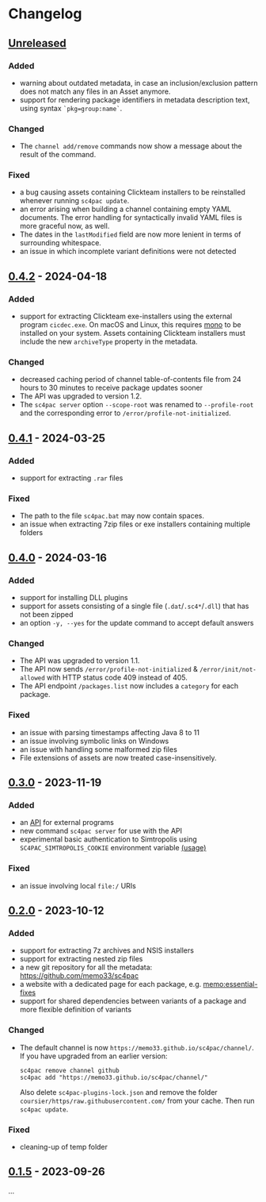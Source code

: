 # Changelog

## [Unreleased]

### Added
- warning about outdated metadata, in case an inclusion/exclusion pattern does not match any files in an Asset anymore.
- support for rendering package identifiers in metadata description text, using syntax `` `pkg=group:name` ``.

### Changed
- The `channel add/remove` commands now show a message about the result of the command.

### Fixed
- a bug causing assets containing Clickteam installers to be reinstalled whenever running `sc4pac update`.
- an error arising when building a channel containing empty YAML documents.
  The error handling for syntactically invalid YAML files is more graceful now, as well.
- The dates in the `lastModified` field are now more lenient in terms of surrounding whitespace.
- an issue in which incomplete variant definitions were not detected


## [0.4.2] - 2024-04-18
### Added
- support for extracting Clickteam exe-installers using the external program `cicdec.exe`.
  On macOS and Linux, this requires [mono](https://www.mono-project.com/docs/getting-started/install/) to be installed on your system.
  Assets containing Clickteam installers must include the new `archiveType` property in the metadata.

### Changed
- decreased caching period of channel table-of-contents file from 24 hours to 30 minutes to receive package updates sooner
- The API was upgraded to version 1.2.
- The `sc4pac server` option `--scope-root` was renamed to `--profile-root` and the corresponding error to `/error/profile-not-initialized`.


## [0.4.1] - 2024-03-25
### Added
- support for extracting `.rar` files

### Fixed
- The path to the file `sc4pac.bat` may now contain spaces.
- an issue when extracting 7zip files or exe installers containing multiple folders


## [0.4.0] - 2024-03-16
### Added
- support for installing DLL plugins
- support for assets consisting of a single file (`.dat`/`.sc4*`/`.dll`) that has not been zipped
- an option `-y, --yes` for the update command to accept default answers

### Changed
- The API was upgraded to version 1.1.
- The API now sends `/error/profile-not-initialized` & `/error/init/not-allowed` with HTTP status code 409 instead of 405.
- The API endpoint `/packages.list` now includes a `category` for each package.

### Fixed
- an issue with parsing timestamps affecting Java 8 to 11
- an issue involving symbolic links on Windows
- an issue with handling some malformed zip files
- File extensions of assets are now treated case-insensitively.


## [0.3.0] - 2023-11-19
### Added
- an [API](api.md) for external programs
- new command `sc4pac server` for use with the API
- experimental basic authentication to Simtropolis using `SC4PAC_SIMTROPOLIS_COOKIE` environment variable
  [(usage)](https://github.com/memo33/sc4pac-tools/blob/e5e422252457ababdce450cdadda499a6bfa7dde/src/main/scala/sc4pac/Constants.scala#L39-L57)

### Fixed
- an issue involving local `file:/` URIs


## [0.2.0] - 2023-10-12
### Added
- support for extracting 7z archives and NSIS installers
- support for extracting nested zip files
- a new git repository for all the metadata: https://github.com/memo33/sc4pac
- a website with a dedicated page for each package, e.g. [memo:essential-fixes](https://memo33.github.io/sc4pac/channel/?pkg=memo:essential-fixes)
- support for shared dependencies between variants of a package and more flexible definition of variants

### Changed
- The default channel is now `https://memo33.github.io/sc4pac/channel/`.
  If you have upgraded from an earlier version:
  ```
  sc4pac remove channel github
  sc4pac add "https://memo33.github.io/sc4pac/channel/"
  ```
  Also delete `sc4pac-plugins-lock.json` and remove the folder `coursier/https/raw.githubusercontent.com/` from your cache.
  Then run `sc4pac update`.

### Fixed
- cleaning-up of temp folder


## [0.1.5] - 2023-09-26
…

[Unreleased]: https://github.com/memo33/sc4pac-tools/compare/0.4.2...HEAD
[0.4.2]: https://github.com/memo33/sc4pac-tools/compare/0.4.1...0.4.2
[0.4.1]: https://github.com/memo33/sc4pac-tools/compare/0.4.0...0.4.1
[0.4.0]: https://github.com/memo33/sc4pac-tools/compare/0.3.0...0.4.0
[0.3.0]: https://github.com/memo33/sc4pac-tools/compare/0.2.0...0.3.0
[0.2.0]: https://github.com/memo33/sc4pac-tools/compare/0.1.5...0.2.0
[0.1.5]: https://github.com/memo33/sc4pac-tools/compare/0.1.4...0.1.5

